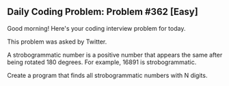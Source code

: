 ## Daily Coding Problem: Problem #362 [Easy]

Good morning! Here's your coding interview problem for today.

This problem was asked by Twitter.

A strobogrammatic number is a positive number that appears the same after being rotated 180 degrees. For example, 16891 is strobogrammatic.

Create a program that finds all strobogrammatic numbers with N digits.
